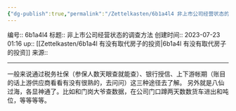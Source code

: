 ```yaml
---
{"dg-publish":true,"permalink":"/Zettelkasten/6b1a4l4 非上市公司经营状态的调查方法/","dgPassFrontmatter":true}
---
```


编号:: 6b1a4l4
标题:: 非上市公司经营状态的调查方法
创建时间:: 2023-07-23 01:16
up:: [[Zettelkasten/6b1a4l 有没有取代房子的投资\|6b1a4l 有没有取代房子的投资]]
来源:: 

---
一般来说通过税务社保（参保人数天眼查就能查）、银行授信、上下游帐期（账目的话上游供应商看看有没有很熟的，去问问）这三种途径去了解。
另外就是八仙过海，各显神通了。比如和门岗大爷查数据，在公司门口蹲两天数数货车进出和吨位，等等等等。